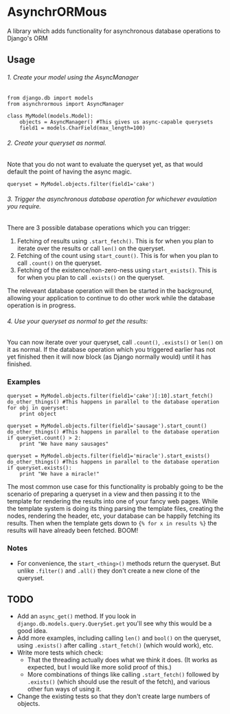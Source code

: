 AsynchrORMous
=============

A library which adds functionality for asynchronous database operations to Django's ORM


## Usage

###### 1. Create your model using the AsyncManager

```
from django.db import models
from asynchrormous import AsyncManager

class MyModel(models.Model):
    objects = AsyncManager() #This gives us async-capable querysets
    field1 = models.CharField(max_length=100)
```

###### 2. Create your queryset as normal.

Note that you do not want to  evaluate the queryset yet, as that would default the point of having the async magic.

```
queryset = MyModel.objects.filter(field1='cake')
```

###### 3. Trigger the asynchronous database operation for whichever evaulation you require.

There are 3 possible database operations which you can trigger:

1. Fetching of results using `.start_fetch()`.  This is for when you plan to iterate over the results or call `len()` on the queryset.
2. Fetching of the count using `start_count()`.  This is for when you plan to call `.count()` on the queryset.
3. Fetching of the existence/non-zero-ness using `start_exists()`.  This is for when you plan to call `.exists()` on the queryset.

The releveant database operation will then be started in the background, allowing your application to continue to do other work while the database operation is in progress.


###### 4. Use your queryset as normal to get the results:

You can now iterate over your queryset, call `.count()`, `.exists()` or `len()` on it as normal.  If the database operation which you triggered earlier has not yet finished then it will now block (as Django normally would) until it has finished.

### Examples

```
queryset = MyModel.objects.filter(field1='cake')[:10].start_fetch()
do_other_things() #This happens in parallel to the database operation
for obj in queryset:
    print object

queryset = MyModel.objects.filter(field1='sausage').start_count()
do_other_things() #This happens in parallel to the database operation
if queryset.count() > 2:
    print "We have many sausages"

queryset = MyModel.objects.filter(field1='miracle').start_exists()
do_other_things() #This happens in parallel to the database operation
if queryset.exists():
    print "We have a miracle!"
```

The most common use case for this functionality is probably going to be the scenario of preparing a queryset in a view and then passing it to the template for rendering the results into one of your fancy web pages.  While the template system is doing its thing parsing the template files, creating the nodes, rendering the header, etc, your database can be happily fetching its results.  Then when the template gets down to `{% for x in results %}` the results will have already been fetched.  BOOM!


### Notes

* For convenience, the `start_<thing>()` methods return the queryset.  But unlike `.filter()` and `.all()` they don't create a new clone of the queryset.

## TODO

* Add an `async_get()` method.  If you look in `django.db.models.query.QuerySet.get` you'll see why this would be a good idea.
* Add more examples, including calling `len()` and `bool()` on the queryset, using `.exists()` after calling `.start_fetch()` (which would work), etc.
* Write more tests which check:
  - That the threading actually does what we think it does.  (It works as expected, but I would like more solid proof of this.)
  - More combinations of things like calling `.start_fetch()` followed by `.exists()` (which should use the result of the fetch), and various other fun ways of using it.
* Change the existing tests so that they don't create large numbers of objects.
